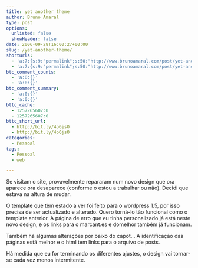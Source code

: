 ```yaml
---
title: yet another theme
author: Bruno Amaral
type: post
options:
  unlisted: false
  showHeader: false
date: 2006-09-28T16:00:27+00:00
slug: /yet-another-theme/
shorturls:
  - 'a:7:{s:9:"permalink";s:50:"http://www.brunoamaral.com/post/yet-another-theme/";s:7:"tinyurl";s:25:"http://tinyurl.com/cuznxb";s:4:"isgd";s:17:"http://is.gd/pGpQ";s:5:"bitly";s:19:"http://bit.ly/TnDT2";s:5:"snipr";s:22:"http://snipr.com/ev5p9";s:5:"snurl";s:22:"http://snurl.com/ev5p9";s:7:"snipurl";s:24:"http://snipurl.com/ev5p9";}'
  - 'a:7:{s:9:"permalink";s:50:"http://www.brunoamaral.com/post/yet-another-theme/";s:7:"tinyurl";s:25:"http://tinyurl.com/cuznxb";s:4:"isgd";s:17:"http://is.gd/pGpQ";s:5:"bitly";s:19:"http://bit.ly/TnDT2";s:5:"snipr";s:22:"http://snipr.com/ev5p9";s:5:"snurl";s:22:"http://snurl.com/ev5p9";s:7:"snipurl";s:24:"http://snipurl.com/ev5p9";}'
btc_comment_counts:
  - 'a:0:{}'
  - 'a:0:{}'
btc_comment_summary:
  - 'a:0:{}'
  - 'a:0:{}'
bttc_cache:
  - 1257265607:0
  - 1257265607:0
bttc_short_url:
  - http://bit.ly/4p6jsO
  - http://bit.ly/4p6jsO
categories:
  - Pessoal
tags:
  - Pessoal
  - web

---
```

Se visitam o site, provavelmente repararam num novo design que ora aparece ora desaparece (conforme o estou a trabalhar ou não). Decidi que estava na altura de mudar.

O template que têm estado a ver foi feito para o wordpress 1.5, por isso precisa de ser actualizado e alterado. Quero torná-lo tão funcional como o template anterior. A página de erro que eu tinha personalizado já está neste novo design, e os links para o marcant.es e domelhor também já funcionam.

Também há algumas alterações por baixo do capot&#8230; A identificação das páginas está melhor e o html tem links para o arquivo de posts.

Há medida que eu for terminando os diferentes ajustes, o design vai tornar-se cada vez menos intermitente.